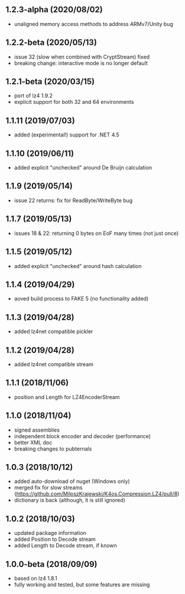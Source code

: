 ## 1.2.3-alpha (2020/08/02)
* unaligned memory access methods to address ARMv7/Unity bug   

## 1.2.2-beta (2020/05/13)
* issue 32 (slow when combined with CryptStream) fixed 
* breaking change: interactive mode is no longer default  

## 1.2.1-beta (2020/03/15)
* port of lz4 1.9.2
* explicit support for both 32 and 64 environments

## 1.1.11 (2019/07/03)
* added (experimental!) support for .NET 4.5

## 1.1.10 (2019/06/11)
* added explicit "unchecked" around De Bruijn calculation

## 1.1.9 (2019/05/14)
* issue 22 returns: fix for ReadByte/WriteByte bug

## 1.1.7 (2019/05/13)
* issues 18 & 22: returning 0 bytes on EoF many times (not just once)

## 1.1.5 (2019/05/12)
* added explicit "unchecked" around hash calculation

## 1.1.4 (2019/04/29)
* aoved build process to FAKE 5 (no functionality added)

## 1.1.3 (2019/04/28)
* added lz4net compatible pickler

## 1.1.2 (2019/04/28)
* added lz4net compatible stream

## 1.1.1 (2018/11/06)
* position and Length for LZ4EncoderStream

## 1.1.0 (2018/11/04)
* signed assemblies
* independent block encoder and decoder (performance)
* better XML doc
* breaking changes to pubternals

## 1.0.3 (2018/10/12)
* added auto-download of nuget (Windows only)
* merged fix for slow streams (https://github.com/MiloszKrajewski/K4os.Compression.LZ4/pull/8)
* dictionary is back (although, it is still ignored)

## 1.0.2 (2018/10/03)
* updated package information
* added Position to Decode stream
* added Length to Decode stream, if known

## 1.0.0-beta (2018/09/09)
* based on lz4 1.8.1
* fully working and tested, but some features are missing